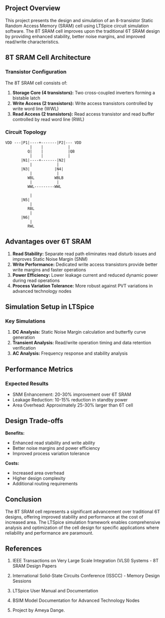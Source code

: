 ## Project Overview

This project presents the design and simulation of an 8-transistor Static Random Access Memory (SRAM) cell using LTSpice circuit simulation software. The 8T SRAM cell improves upon the traditional 6T SRAM design by providing enhanced stability, better noise margins, and improved read/write characteristics.

## 8T SRAM Cell Architecture

### Transistor Configuration

The 8T SRAM cell consists of:

1. **Storage Core (4 transistors):** Two cross-coupled inverters forming a bistable latch
2. **Write Access (2 transistors):** Write access transistors controlled by write word line (WWL)
3. **Read Access (2 transistors):** Read access transistor and read buffer controlled by read word line (RWL)

### Circuit Topology

```
VDD ---|P1|----+-------|P2|--- VDD
           |    |           |
          Q|    |           |QB
           |    |           |
       |N1|----+-------|N2|
           |           |
       |N3|           |N4|
           |           |
          WBL         WBLB
           |           |
          WWL---------WWL

           |
       |N5|
           |
          RBL
           |
       |N6|
           |
          RWL
```

## Advantages over 6T SRAM

1. **Read Stability:** Separate read path eliminates read disturb issues and improves Static Noise Margin (SNM)
2. **Write Performance:** Dedicated write access transistors provide better write margins and faster operations
3. **Power Efficiency:** Lower leakage current and reduced dynamic power during read operations
4. **Process Variation Tolerance:** More robust against PVT variations in advanced technology nodes

## Simulation Setup in LTSpice

### Key Simulations

1. **DC Analysis:** Static Noise Margin calculation and butterfly curve generation
2. **Transient Analysis:** Read/write operation timing and data retention verification
3. **AC Analysis:** Frequency response and stability analysis

## Performance Metrics

### Expected Results
- SNM Enhancement: 20-30% improvement over 6T SRAM
- Leakage Reduction: 10-15% reduction in standby power
- Area Overhead: Approximately 25-30% larger than 6T cell

## Design Trade-offs

**Benefits:**
- Enhanced read stability and write ability
- Better noise margins and power efficiency
- Improved process variation tolerance

**Costs:**
- Increased area overhead
- Higher design complexity
- Additional routing requirements

## Conclusion

The 8T SRAM cell represents a significant advancement over traditional 6T designs, offering improved stability and performance at the cost of increased area. The LTSpice simulation framework enables comprehensive analysis and optimization of the cell design for specific applications where reliability and performance are paramount.

## References

1. IEEE Transactions on Very Large Scale Integration (VLSI) Systems - 8T SRAM Design Papers
2. International Solid-State Circuits Conference (ISSCC) - Memory Design Sessions
3. LTSpice User Manual and Documentation
4. BSIM Model Documentation for Advanced Technology Nodes

5. Project by Ameya Dange.
